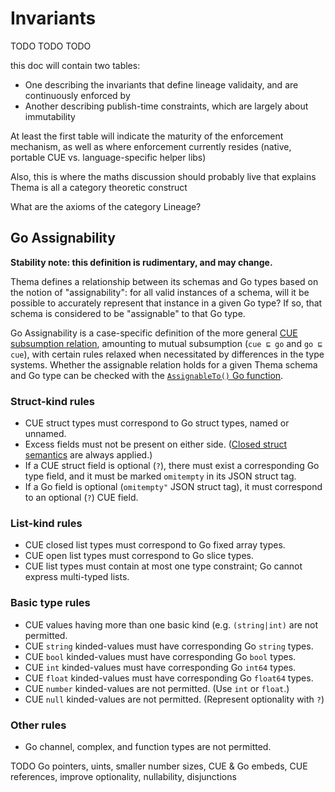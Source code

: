 # Invariants

TODO TODO TODO

this doc will contain two tables:

* One describing the invariants that define lineage validaity, and are continuously enforced by 
* Another describing publish-time constraints, which are largely about immutability

At least the first table will indicate the maturity of the enforcement mechanism, as well as where enforcement currently resides (native, portable CUE vs. language-specific helper libs)

Also, this is where the maths discussion should probably live that explains Thema is all a category theoretic construct

What are the axioms of the category Lineage?

## Go Assignability

**Stability note: this definition is rudimentary, and may change.**

Thema defines a relationship between its schemas and Go types based on the notion of "assignability": for all valid instances of a schema, will it be possible to accurately represent that instance in a given Go type? If so, that schema is considered to be "assignable" to that Go type.

Go Assignability is a case-specific definition of the more general [CUE subsumption relation](https://cuelang.org/docs/references/spec/#values-1), amounting to mutual subsumption (`cue ⊑ go` and `go ⊑ cue`), with certain rules relaxed when necessitated by differences in the type systems. Whether the assignable relation holds for a given Thema schema and Go type can be checked with the [`AssignableTo()` Go function](https://pkg.go.dev/github.com/grafana/thema#AssignableTo).

### Struct-kind rules

* CUE struct types must correspond to Go struct types, named or unnamed.
* Excess fields must not be present on either side. ([Closed struct semantics](https://cuelang.org/docs/references/spec/#closed-structs) are always applied.)
* If a CUE struct field is optional (`?`), there must exist a corresponding Go type field, and it must be marked `omitempty` in its JSON struct tag.
* If a Go field is optional (`omitempty"` JSON struct tag), it must correspond to an optional (`?`) CUE field.

### List-kind rules

* CUE closed list types must correspond to Go fixed array types.
* CUE open list types must correspond to Go slice types.
* CUE list types must contain at most one type constraint; Go cannot express multi-typed lists.

### Basic type rules

* CUE values having more than one basic kind (e.g. `(string|int)` are not permitted.
* CUE `string` kinded-values must have corresponding Go `string` types.
* CUE `bool` kinded-values must have corresponding Go `bool` types.
* CUE `int` kinded-values must have corresponding Go `int64` types.
* CUE `float` kinded-values must have corresponding Go `float64` types.
* CUE `number` kinded-values are not permitted. (Use `int` or `float`.)
* CUE `null` kinded-values are not permitted. (Represent optionality with `?`)

### Other rules

* Go channel, complex, and function types are not permitted.

TODO Go pointers, uints, smaller number sizes, CUE & Go embeds, CUE references, improve optionality, nullability, disjunctions